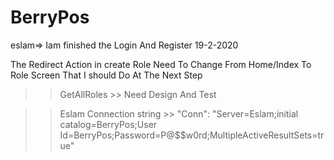 # BerryPos
eslam=> Iam finished the Login And Register 19-2-2020

 The Redirect Action in create Role Need To Change From Home/Index To Role Screen That I should Do At The Next Step

 >>GetAllRoles >> Need Design And Test



 >>Eslam Connection string >>  "Conn": "Server=Eslam;initial catalog=BerryPos;User Id=BerryPos;Password=P@$$w0rd;MultipleActiveResultSets=true"
 

